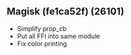 ## Magisk (fe1ca52f) (26101)
- Simplify prop_cb
- Put all FFI into same module
- Fix color printing
